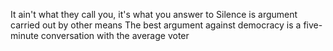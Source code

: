 It ain't what they call you, it's what you answer to
Silence is argument carried out by other means
The best argument against democracy is a five-minute conversation with the average voter
